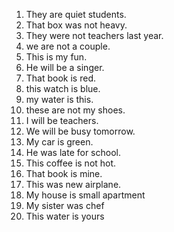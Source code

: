 1. They are quiet students.
2. That box was not heavy.
3. They were not teachers last year.
4. we are not a couple.
5. This is my fun.
6. He will be a singer.
7. That book is red.
8. this watch is blue.
9. my water is this.
10. these are not my shoes.
11. I will be teachers.
12. We will be busy tomorrow.
13. My car is green.
14. He was late for school.
15. This coffee is not hot.
16. That book is mine.
17. This was new airplane.
18. My house is small apartment
19. My sister was chef
20. This water is yours
